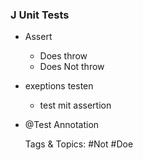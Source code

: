 ### J Unit Tests

- Assert

	- Does throw
	- Does Not throw

- exeptions testen

	- test mit assertion

- @Test Annotation

   Tags & Topics:
   #Not
   #Doe